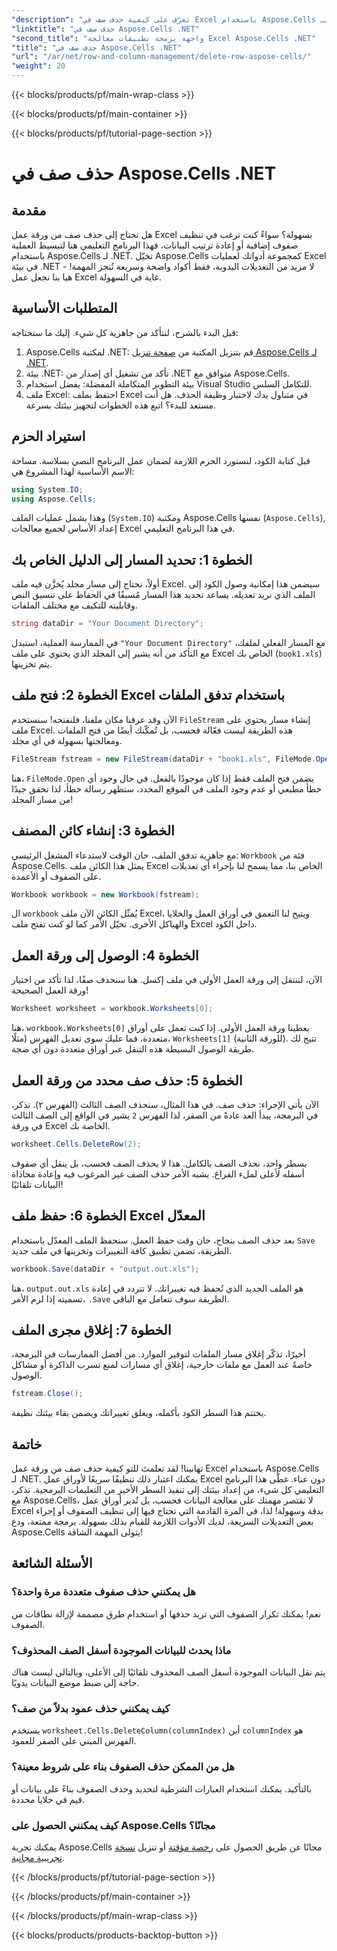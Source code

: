 ```yaml
---
"description": "تعرّف على كيفية حذف صف في Excel باستخدام Aspose.Cells لـ .NET. يغطي هذا الدليل التفصيلي المتطلبات الأساسية، واستيراد الكود، وشرحًا تفصيليًا لمعالجة البيانات بسلاسة."
"linktitle": "حذف صف في Aspose.Cells .NET"
"second_title": "واجهة برمجة تطبيقات معالجة Excel Aspose.Cells .NET"
"title": "حذف صف في Aspose.Cells .NET"
"url": "/ar/net/row-and-column-management/delete-row-aspose-cells/"
"weight": 20
---
```


{{< blocks/products/pf/main-wrap-class >}}

{{< blocks/products/pf/main-container >}}

{{< blocks/products/pf/tutorial-page-section >}}

# حذف صف في Aspose.Cells .NET

## مقدمة
هل تحتاج إلى حذف صف من ورقة عمل Excel بسهولة؟ سواءً كنت ترغب في تنظيف صفوف إضافية أو إعادة ترتيب البيانات، فهذا البرنامج التعليمي هنا لتبسيط العملية باستخدام Aspose.Cells لـ .NET. تخيّل Aspose.Cells كمجموعة أدواتك لعمليات Excel في بيئة .NET - لا مزيد من التعديلات اليدوية، فقط أكواد واضحة وسريعة تُنجز المهمة! هيا بنا نجعل عمل Excel غاية في السهولة.
## المتطلبات الأساسية
قبل البدء بالشرح، لنتأكد من جاهزية كل شيء. إليك ما ستحتاجه:
1. Aspose.Cells لمكتبة .NET: قم بتنزيل المكتبة من [صفحة تنزيل Aspose.Cells لـ .NET](https://releases.aspose.com/cells/net/).  
2. بيئة .NET: تأكد من تشغيل أي إصدار من .NET متوافق مع Aspose.Cells.
3. بيئة التطوير المتكاملة المفضلة: يفضل استخدام Visual Studio للتكامل السلس.
4. ملف Excel: احتفظ بملف Excel في متناول يدك لاختبار وظيفة الحذف.
هل أنت مستعد للبدء؟ اتبع هذه الخطوات لتجهيز بيئتك بسرعة.
## استيراد الحزم
قبل كتابة الكود، لنستورد الحزم اللازمة لضمان عمل البرنامج النصي بسلاسة. مساحة الاسم الأساسية لهذا المشروع هي:
```csharp
using System.IO;
using Aspose.Cells;
```
وهذا يشمل عمليات الملف (`System.IO`) ومكتبة Aspose.Cells نفسها (`Aspose.Cells`), إعداد الأساس لجميع معالجات Excel في هذا البرنامج التعليمي.
## الخطوة 1: تحديد المسار إلى الدليل الخاص بك
أولاً، نحتاج إلى مسار مجلد يُخزَّن فيه ملف Excel. سيضمن هذا إمكانية وصول الكود إلى الملف الذي نريد تعديله. يساعد تحديد هذا المسار مُسبقًا في الحفاظ على تنسيق النص وقابليته للتكيف مع مختلف الملفات.
```csharp
string dataDir = "Your Document Directory";
```
في الممارسة العملية، استبدل `"Your Document Directory"` مع المسار الفعلي لملفك، مع التأكد من أنه يشير إلى المجلد الذي يحتوي على ملف Excel الخاص بك (`book1.xls`) يتم تخزينها.
## الخطوة 2: فتح ملف Excel باستخدام تدفق الملفات
الآن وقد عرفنا مكان ملفنا، فلنفتحه! سنستخدم `FileStream` إنشاء مسار يحتوي على ملف Excel. هذه الطريقة ليست فعّالة فحسب، بل تُمكّنك أيضًا من فتح الملفات ومعالجتها بسهولة في أي مجلد.
```csharp
FileStream fstream = new FileStream(dataDir + "book1.xls", FileMode.Open);
```
هنا، `FileMode.Open` يضمن فتح الملف فقط إذا كان موجودًا بالفعل. في حال وجود أي خطأ مطبعي أو عدم وجود الملف في الموقع المحدد، ستظهر رسالة خطأ، لذا تحقق جيدًا من مسار المجلد!
## الخطوة 3: إنشاء كائن المصنف
مع جاهزية تدفق الملف، حان الوقت لاستدعاء المشغل الرئيسي: `Workbook` فئة من Aspose.Cells. يمثل هذا الكائن ملف Excel الخاص بنا، مما يسمح لنا بإجراء أي تعديلات على الصفوف أو الأعمدة.
```csharp
Workbook workbook = new Workbook(fstream);
```
ال `workbook` يُمثّل الكائن الآن ملف Excel، ويتيح لنا التعمق في أوراق العمل والخلايا والهياكل الأخرى. تخيّل الأمر كما لو كنت تفتح ملف Excel داخل الكود.
## الخطوة 4: الوصول إلى ورقة العمل
الآن، لننتقل إلى ورقة العمل الأولى في ملف إكسل. هنا سنحذف صفًا، لذا تأكد من اختيار ورقة العمل الصحيحة!
```csharp
Worksheet worksheet = workbook.Worksheets[0];
```
هنا، `workbook.Worksheets[0]` يعطينا ورقة العمل الأولى. إذا كنت تعمل على أوراق متعددة، فما عليك سوى تعديل الفهرس (مثلًا، `Worksheets[1]` (للورقة الثانية). تتيح لك طريقة الوصول البسيطة هذه التنقل عبر أوراق متعددة دون أي ضجة.
## الخطوة 5: حذف صف محدد من ورقة العمل
الآن يأتي الإجراء: حذف صف. في هذا المثال، سنحذف الصف الثالث (الفهرس ٢). تذكر، في البرمجة، يبدأ العد عادةً من الصفر، لذا الفهرس `2` يشير في الواقع إلى الصف الثالث في ورقة Excel الخاصة بك.
```csharp
worksheet.Cells.DeleteRow(2);
```
بسطر واحد، نحذف الصف بالكامل. هذا لا يحذف الصف فحسب، بل ينقل أي صفوف أسفله لأعلى لملء الفراغ. يشبه الأمر حذف الصف غير المرغوب فيه وإعادة محاذاة البيانات تلقائيًا!
## الخطوة 6: حفظ ملف Excel المعدّل
بعد حذف الصف بنجاح، حان وقت حفظ العمل. سنحفظ الملف المعدّل باستخدام `Save` الطريقة، تضمن تطبيق كافة التغييرات وتخزينها في ملف جديد.
```csharp
workbook.Save(dataDir + "output.out.xls");
```
هنا، `output.out.xls` هو الملف الجديد الذي تُحفظ فيه تغييراتك. لا تتردد في إعادة تسميته إذا لزم الأمر، `.Save` الطريقة سوف تتعامل مع الباقي.
## الخطوة 7: إغلاق مجرى الملف
أخيرًا، تذكّر إغلاق مسار الملفات لتوفير الموارد. من أفضل الممارسات في البرمجة، خاصةً عند العمل مع ملفات خارجية، إغلاق أي مسارات لمنع تسرب الذاكرة أو مشاكل الوصول.
```csharp
fstream.Close();
```
يختتم هذا السطر الكود بأكمله، ويغلق تغييراتك ويضمن بقاء بيئتك نظيفة.
## خاتمة
تهانينا! لقد تعلمتَ للتو كيفية حذف صف من ورقة عمل Excel باستخدام Aspose.Cells لـ .NET. يمكنك اعتبار ذلك تنظيفًا سريعًا لأوراق عمل Excel دون عناء. غطّى هذا البرنامج التعليمي كل شيء، من إعداد بيئتك إلى تنفيذ السطر الأخير من التعليمات البرمجية. تذكر، مع Aspose.Cells، لا تقتصر مهمتك على معالجة البيانات فحسب، بل تُدير أوراق عمل Excel بدقة وسهولة!
لذا، في المرة القادمة التي تحتاج فيها إلى تنظيف الصفوف أو إجراء بعض التعديلات السريعة، لديك الأدوات اللازمة للقيام بذلك بسهولة. برمجة ممتعة، ودع Aspose.Cells يتولى المهمة الشاقة!
## الأسئلة الشائعة
### هل يمكنني حذف صفوف متعددة مرة واحدة؟  
نعم! يمكنك تكرار الصفوف التي تريد حذفها أو استخدام طرق مصممة لإزالة نطاقات من الصفوف.
### ماذا يحدث للبيانات الموجودة أسفل الصف المحذوف؟  
يتم نقل البيانات الموجودة أسفل الصف المحذوف تلقائيًا إلى الأعلى، وبالتالي ليست هناك حاجة إلى ضبط موضع البيانات يدويًا.
### كيف يمكنني حذف عمود بدلاً من صف؟  
يستخدم `worksheet.Cells.DeleteColumn(columnIndex)` أين `columnIndex` هو الفهرس المبني على الصفر للعمود.
### هل من الممكن حذف الصفوف بناء على شروط معينة؟  
بالتأكيد. يمكنك استخدام العبارات الشرطية لتحديد وحذف الصفوف بناءً على بيانات أو قيم في خلايا محددة.
### كيف يمكنني الحصول على Aspose.Cells مجانًا؟  
يمكنك تجربة Aspose.Cells مجانًا عن طريق الحصول على [رخصة مؤقتة](https://purchase.aspose.com/temporary-license/) أو تنزيل [نسخة تجريبية مجانية](https://releases.aspose.com/).


{{< /blocks/products/pf/tutorial-page-section >}}

{{< /blocks/products/pf/main-container >}}

{{< /blocks/products/pf/main-wrap-class >}}

{{< blocks/products/products-backtop-button >}}